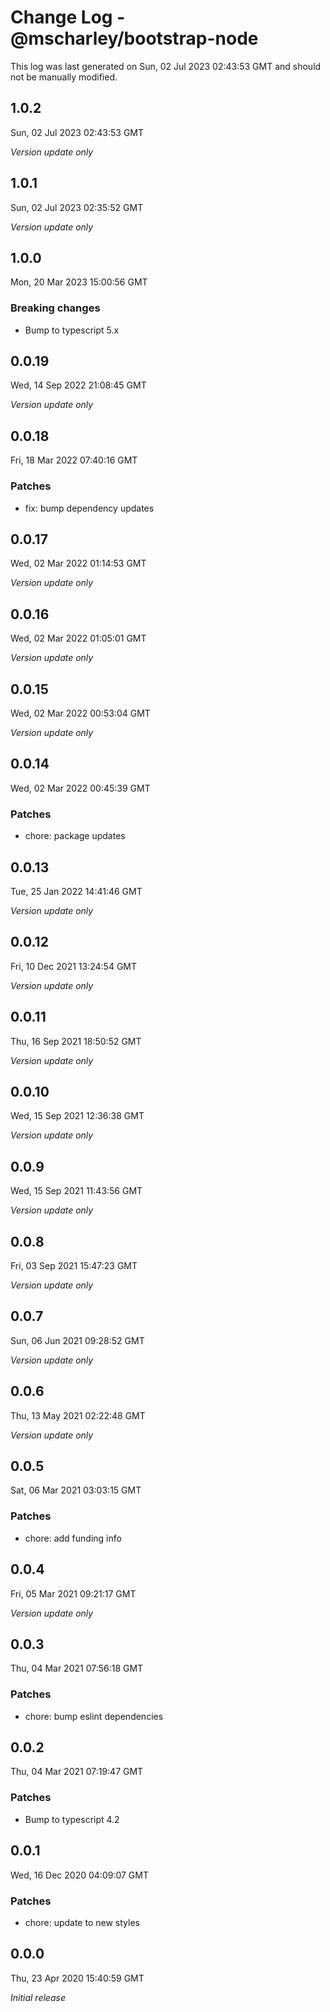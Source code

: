 # Change Log - @mscharley/bootstrap-node

This log was last generated on Sun, 02 Jul 2023 02:43:53 GMT and should not be manually modified.

## 1.0.2
Sun, 02 Jul 2023 02:43:53 GMT

_Version update only_

## 1.0.1
Sun, 02 Jul 2023 02:35:52 GMT

_Version update only_

## 1.0.0
Mon, 20 Mar 2023 15:00:56 GMT

### Breaking changes

- Bump to typescript 5.x

## 0.0.19
Wed, 14 Sep 2022 21:08:45 GMT

_Version update only_

## 0.0.18
Fri, 18 Mar 2022 07:40:16 GMT

### Patches

- fix: bump dependency updates

## 0.0.17
Wed, 02 Mar 2022 01:14:53 GMT

_Version update only_

## 0.0.16
Wed, 02 Mar 2022 01:05:01 GMT

_Version update only_

## 0.0.15
Wed, 02 Mar 2022 00:53:04 GMT

_Version update only_

## 0.0.14
Wed, 02 Mar 2022 00:45:39 GMT

### Patches

- chore: package updates

## 0.0.13
Tue, 25 Jan 2022 14:41:46 GMT

_Version update only_

## 0.0.12
Fri, 10 Dec 2021 13:24:54 GMT

_Version update only_

## 0.0.11
Thu, 16 Sep 2021 18:50:52 GMT

_Version update only_

## 0.0.10
Wed, 15 Sep 2021 12:36:38 GMT

_Version update only_

## 0.0.9
Wed, 15 Sep 2021 11:43:56 GMT

_Version update only_

## 0.0.8
Fri, 03 Sep 2021 15:47:23 GMT

_Version update only_

## 0.0.7
Sun, 06 Jun 2021 09:28:52 GMT

_Version update only_

## 0.0.6
Thu, 13 May 2021 02:22:48 GMT

_Version update only_

## 0.0.5
Sat, 06 Mar 2021 03:03:15 GMT

### Patches

- chore: add funding info

## 0.0.4
Fri, 05 Mar 2021 09:21:17 GMT

_Version update only_

## 0.0.3
Thu, 04 Mar 2021 07:56:18 GMT

### Patches

- chore: bump eslint dependencies

## 0.0.2
Thu, 04 Mar 2021 07:19:47 GMT

### Patches

- Bump to typescript 4.2

## 0.0.1
Wed, 16 Dec 2020 04:09:07 GMT

### Patches

- chore: update to new styles

## 0.0.0
Thu, 23 Apr 2020 15:40:59 GMT

_Initial release_

